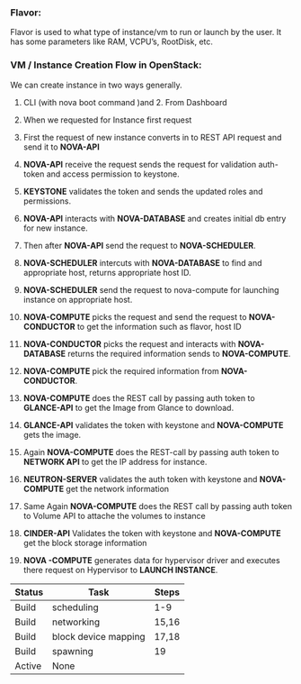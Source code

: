 ### Flavor:
Flavor is used to what type of instance/vm to run or launch by the user. It has some parameters like RAM, VCPU’s, RootDisk, etc.


### VM / Instance Creation Flow in OpenStack:   
    
We can create instance in two ways generally.
1. CLI (with nova boot command )and 2. From Dashboard
2. When we requested for Instance first request
3. First the request of new instance converts in to REST API request and send it to **NOVA-API**
4. **NOVA-API** receive the request sends the request for validation auth-token and access permission to keystone.
5. **KEYSTONE** validates the token and sends the updated roles and permissions.
6. **NOVA-API** interacts with **NOVA-DATABASE** and creates initial db entry for new instance.
7. Then after **NOVA-API** send the request to **NOVA-SCHEDULER**.
8. **NOVA-SCHEDULER** intercuts with **NOVA-DATABASE** to find and appropriate host, returns appropriate host ID.
9. **NOVA-SCHEDULER** send the request to nova-compute for launching instance on appropriate host.
10. **NOVA-COMPUTE** picks the request and send the request to **NOVA-CONDUCTOR** to get the information such as flavor, host ID
11. **NOVA-CONDUCTOR** picks the request and interacts with **NOVA-DATABASE** returns the required information sends to **NOVA-COMPUTE**.
12. **NOVA-COMPUTE** pick the required information from **NOVA-CONDUCTOR**.
13. **NOVA-COMPUTE** does the REST call by passing auth token to **GLANCE-API** to get the Image from Glance to download.
14. **GLANCE-API** validates the token with keystone and **NOVA-COMPUTE** gets the image.
15. Again **NOVA-COMPUTE** does the REST-call by passing auth token to **NETWORK API** to get the IP address for instance.
16. **NEUTRON-SERVER** validates the auth token with keystone and **NOVA-COMPUTE** get the network information
17. Same Again **NOVA-COMPUTE** does the REST call by passing auth token to Volume API to attache the volumes to instance
18. **CINDER-API** Validates the token with keystone and **NOVA-COMPUTE** get the block storage information

19. **NOVA -COMPUTE** generates data for hypervisor driver and executes there request on Hypervisor to **LAUNCH INSTANCE**.


 
| Status | Task | Steps |
---|---|---|
| Build| scheduling | 1-9 |
| Build | networking | 15,16 |
| Build | block device mapping | 17,18 |
| Build | spawning | 19 |
|Active | None |

